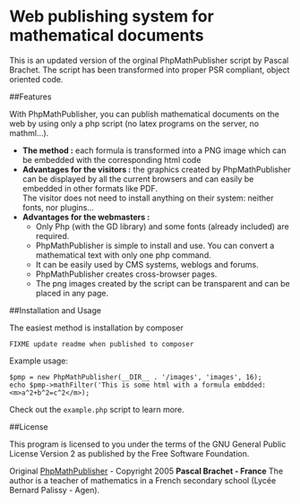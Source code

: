 # Web publishing system for mathematical documents  

This is an updated version of the orginal PhpMathPublisher script by Pascal Brachet. The script has been transformed
into proper PSR compliant, object oriented code.

##Features

With PhpMathPublisher, you can publish mathematical documents on the web by using only a php script (no latex programs on the server, no mathml...).

*   **The method :** each formula is transformed into a PNG image which can be embedded with the corresponding html code
*   **Advantages for the visitors :** the graphics created by PhpMathPublisher can be displayed by all the current
    browsers and can easily be embedded in other formats like PDF.  
    The visitor does not need to install anything on their system: neither fonts, nor plugins...
*   **Advantages for the webmasters :**
    *   Only Php (with the GD library) and some fonts (already included) are required.
    *   PhpMathPublisher is simple to install and use. You can convert a mathematical text with only one php command.
    *   It can be easily used by CMS systems, weblogs and forums.
    *   PhpMathPublisher creates cross-browser pages.
    *   The png images created by the script can be transparent and can be placed in any page.

##Installation and Usage

The easiest method is installation by composer

    FIXME update readme when published to composer


Example usage:

    $pmp = new PhpMathPublisher(__DIR__ . '/images', 'images', 16);
    echo $pmp->mathFilter('This is some html with a formula embdded: <m>a^2+b^2=c^2</m>);

Check out the ``example.php`` script to learn more.

##License

This program is licensed to you under the terms of the GNU General Public License Version 2 as published by the Free Software Foundation.

Original [PhpMathPublisher](http://www.xm1math.net/phpmathpublisher/) - Copyright 2005 **Pascal Brachet - France**
The author is a teacher of mathematics in a French secondary school (Lycée Bernard Palissy - Agen).  



